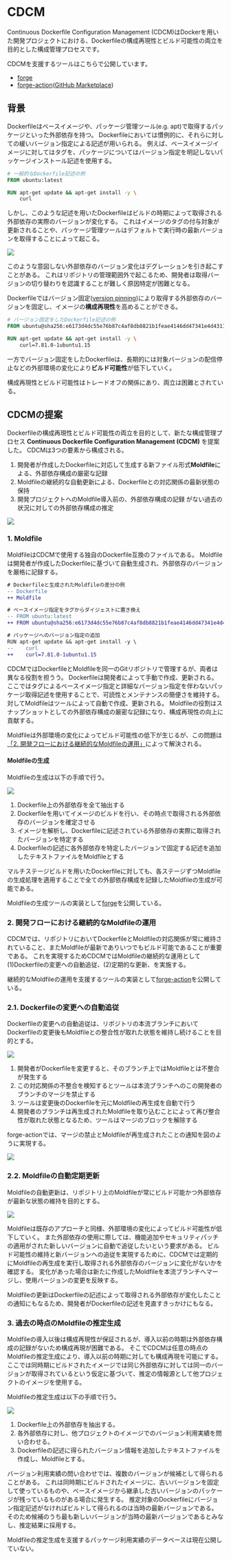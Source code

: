 # CDCM

Continuous Dockerﬁle Configuration Management (CDCM)はDockerを用いた開発プロジェクトにおける、Dockerfileの構成再現性とビルド可能性の両立を目的とした構成管理プロセスです。

CDCMを支援するツールはこちらで公開しています。
- [forge](https://github.com/tklab-group/forge)
- [forge-action](https://github.com/tklab-group/forge-action)([GitHub Marketplace](https://github.com/marketplace/actions/forge-action))

## 背景

Dockerfileはベースイメージや、パッケージ管理ツール(e.g. apt)で取得するパッケージといった外部依存を持つ。
Dockerfileにおいては慣例的に、それらに対しての緩いバージョン指定による記述が用いられる。
例えば、ベースイメージイメージに対してはタグを、パッケージについてはバージョン指定を明記しないパッケージインストール記述を使用する。

```Dockerfile
# 一般的なDockerfile記述の例
FROM ubuntu:latest

RUN apt-get update && apt-get install -y \
    curl
```

しかし、このような記述を用いたDockerfileはビルドの時期によって取得される外部依存の実際のバージョンが変化する。
これはイメージのタグの付与対象が更新されることや、パッケージ管理ツールはデフォルトで実行時の最新バージョンを取得することによって起こる。

![](./figs/unexpected-version-change.png)

このような意図しない外部依存のバージョン変化はデグレーションを引き起こすことがある。
これはリポジトリの管理範囲外で起こるため、開発者は取得バージョンの切り替わりを認識することが難しく原因特定が困難となる。

Dockerfileではバージョン固定([version pinning](https://docs.docker.com/develop/develop-images/dockerfile_best-practices/))により取得する外部依存のバージョンを固定し、イメージの**構成再現性**を高めることができる。

```Dockerfile
# バージョン固定をしたDockerfile記述の例
FROM ubuntu@sha256:e6173d4dc55e76b87c4af8db8821b1feae4146dd47341e4d431118c7dd060a74

RUN apt-get update && apt-get install -y \
    curl=7.81.0-1ubuntu1.15
```

一方でバージョン固定をしたDockerfileは、長期的には対象バージョンの配信停止などの外部環境の変化により**ビルド可能性**が低下していく。

構成再現性とビルド可能性はトレードオフの関係にあり、両立は困難とされている。

## CDCMの提案

Dockerfileの構成再現性とビルド可能性の両立を目的として、新たな構成管理プロセス **Continuous Dockerfile Configuration Management (CDCM)** を提案した。
CDCMは3つの要素から構成される。

1. 開発者が作成したDockerfileに対応して生成する新ファイル形式**Moldfile**による、外部依存構成の厳密な記録
2. Moldfileの継続的な自動更新による、Dockerfileとの対応関係の最新状態の保持
3. 開発プロジェクトへのMoldfile導入前の、外部依存構成の記録 がない過去の状況に対しての外部依存構成の推定

![](./figs/CDCM-overview.png)

### 1. Moldfile

MoldfileはCDCMで使用する独自のDockerfile互換のファイルである。
Moldfileは開発者が作成したDockerfileに基づいて自動生成され、外部依存のバージョンを厳格に記録する。

```diff
# Dockerfileと生成されたMoldfileの差分の例
-- Dockerfile
++ Moldfile

# ベースイメージ指定をタグからダイジェストに置き換え
-- FROM ubuntu:latest
++ FROM ubuntu@sha256:e6173d4dc55e76b87c4af8db8821b1feae4146dd47341e4d431118c7dd060a74

# パッケージへのバージョン指定の追加
RUN apt-get update && apt-get install -y \
--    curl
++    curl=7.81.0-1ubuntu1.15
```

CDCMではDockerfileとMoldfileを同一のGitリポジトリで管理するが、両者は異なる役割を担うう。
Dockerfileは開発者によって手動で作成、更新される。
ここではタグによるベースイメージ指定と詳細なバージョン指定を伴わないパッケージ取得記述を使用することで、可読性とメンテナンスの簡便さを維持する。
対してMoldfileはツールによって自動で作成、更新される。
Moldfileの役割はスナップショットとしての外部依存構成の厳密な記録になり、構成再現性の向上に貢献する。

Moldfileは外部環境の変化によってビルド可能性の低下が生じるが、この問題は[「2. 開発フローにおける継続的なMoldfileの運用」](#2-開発フローにおける継続的なmoldfileの運用)によって解決される。

#### Moldfileの生成

Moldfileの生成は以下の手順で行う。

![](./figs/generate-Moldfile.png)

1. Dockerfile上の外部依存を全て抽出する
1. Dockerfileを用いてイメージのビルドを行い、その時点で取得される外部依存のバージョンを確定させる
1. イメージを解析し、Dockerfileに記述されている外部依存の実際に取得されたバージョンを特定する
1. Dockerfileの記述に各外部依存を特定したバージョンで固定する記述を追加したテキストファイルをMoldfileとする

マルチステージビルドを用いたDockerfileに対しても、各ステージずつMoldfileの生成処理を適用することで全ての外部依存構成を記録したMoldfileの生成が可能である。

Moldfileの生成ツールの実装として[forge](https://github.com/tklab-group/forge)を公開している。

### 2. 開発フローにおける継続的なMoldfileの運用


CDCMでは、リポジトリにおいてDockerfileとMoldfileの対応関係が常に維持されていること、またMoldfileが最新でありいつでもビルド可能であることが重要である。
これを実現するためCDCMではMoldfileの継続的な運用として(1)Dockerfileの変更への自動追従、(2)定期的な更新、を実施する。

継続的なMoldfileの運用を支援するツールの実装として[forge-action](https://github.com/tklab-group/forge-action)を公開している。

### 2.1. Dockerfileの変更への自動追従

Dockerfileの変更への自動追従は、リポジトリの本流ブランチにおいてDockerfileの変更後もMoldfileとの整合性が取れた状態を維持し続けることを目的とする。

![](./figs/auto-Moldfile-update-on-Dockerfile-changed.png)

1. 開発者がDockerfileを変更すると、そのブランチ上ではMoldfileとは不整合が発生する
1. この対応関係の不整合を検知するとツールは本流ブランチへのこの開発者のブランチのマージを禁止する
1. ツールは変更後のDockerfileを元にMoldfileの再生成を自動で行う
1. 開発者のブランチは再生成されたMoldfileを取り込むことによって再び整合性が取れた状態となるため、ツールはマージのブロックを解除する


forge-actionでは、マージの禁止とMoldfileが再生成されたことの通知を図のように実現する。

![](./figs/forge-action-auto-update.png)

### 2.2. Moldfileの自動定期更新

Moldfileの自動更新は、リポジトリ上のMoldfileが常にビルド可能かつ外部依存が最新な状態の維持を目的とする。

![](./figs/periodic-Moldfile-update.png)

Moldfileは既存のアプローチと同様、外部環境の変化によってビルド可能性が低下していく。
また外部依存の使用に際しては、機能追加やセキュリティパッチの適用がされた新しいバージョンに自動で追従したいという要求がある。
ビルド可能性の維持と新バージョンへの追従を実現するために、CDCMでは定期的にMoldfileの再生成を実行し取得される外部依存のバージョンに変化がないかを確認する。
変化があった場合は新たに作成したMoldfileを本流ブランチへマージし、使用バージョンの変更を反映する。

Moldfileの更新はDockerfileの記述によって取得される外部依存が変化したことの通知にもなるため、開発者がDockerfileの記述を見直すきっかけにもなる。


### 3. 過去の時点のMoldfileの推定生成

Moldfileの導入以後は構成再現性が保証されるが、導入以前の時期は外部依存構成の記録がないため構成再現が困難である。
そこでCDCMは任意の時点のMoldfileの推定生成により、導入以前の時期に対しても構成再現を可能にする。
ここでは同時期にビルドされたイメージでは同じ外部依存に対しては同一のバージョンが取得されているという仮定に基づいて、推定の情報源として他プロジェクトのイメージを使用する。

Moldfileの推定生成は以下の手順で行う。

![](./figs/estimated-generation-overview.png)

1. Dockerfile上の外部依存を抽出する。
1. 各外部依存に対し、他プロジェクトのイメージでのバージョン利用実績を問い合わせる。
1. Dockerfileの記述に得られたバージョン情報を追加したテキストファイルを作成し、Moldfileとする。

バージョン利用実績の問い合わせでは、複数のバージョンが候補として得られることがある。
これは同時期にビルドされたイメージに、古いバージョンを固定して使っているものや、ベースイメージから継承した古いバージョンのパッケージが残っているものがある場合に発生する。
推定対象のDockerfileにバージョン指定記述がなければビルドして得られるのは当時の最新バージョンである。
そのため候補のうち最も新しいバージョンが当時の最新バージョンであるとみなし、推定結果に採用する。

Moldfileの推定生成を支援するパッケージ利用実績のデータベースは現在公開していない。